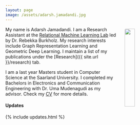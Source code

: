 ```yaml
---
layout: page
image: /assets/adarsh.jamadandi.jpg
---
```


<img src="{{ page.image }}" style="float: right; width: 25%; padding: 6px; margin: 0 0 0 20px; border-radius: 10px;"> 

My name is Adarsh Jamadandi. I am a Research Assistant at the [Relational Machine Learning Lab](https://relationalml.github.io) led by Dr. Rebekka Burkholz. My research interests include Graph Representation Learning and Geometric Deep Learning. I maintain a list of my publications under the [Research]({{ site.url }}/research) tab.

I am a last year Masters student in Computer Science at the Saarland University. I completed my Bachelors in Electronics and Communication Engineering with Dr. Uma Mudenagudi as my advisor. Check my [CV](/assets/AdarshCV.pdf) for more details.

#### Updates

{% include updates.html %}
